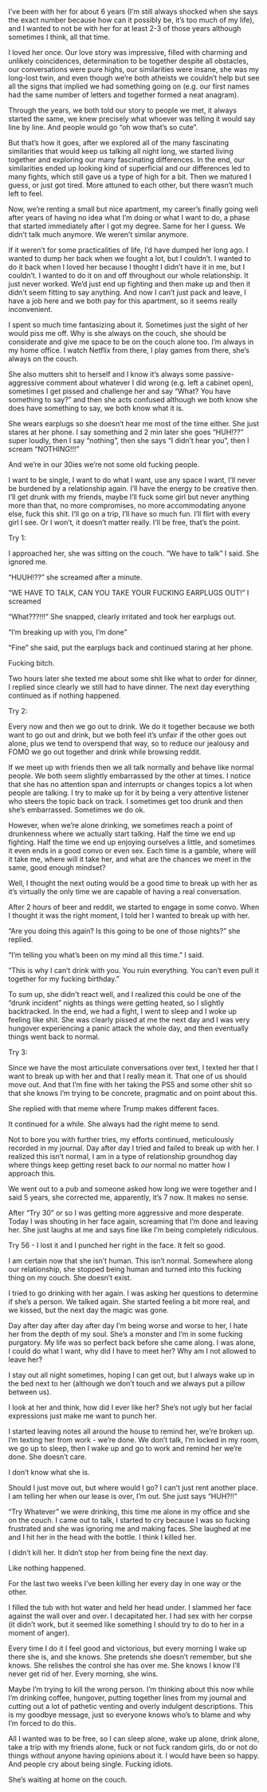 I’ve been with her for about 6 years (I’m still always shocked when she says the exact number because how can it possibly be, it’s too much of my life), and I wanted to not be with her for at least 2-3 of those years although sometimes I think, all that time. 

I loved her once. Our love story was impressive, filled with charming and unlikely coincidences, determination to be together despite all obstacles, our conversations were pure highs, our similarities were insane, she was my long-lost twin, and even though we’re both atheists we couldn’t help but see all the signs that implied we had something going on (e.g. our first names had the same number of letters and together formed a neat anagram). 

Through the years, we both told our story to people we met, it always started the same, we knew precisely what whoever was telling it would say line by line. And people would go “oh wow that’s so cute”. 

But that’s how it goes, after we explored all of the many fascinating similarities that would keep us talking all night long, we started living together and exploring our many fascinating differences. In the end, our similarities ended up looking kind of superficial and our differences led to many fights, which still gave us a type of high for a bit. Then we matured I guess, or just got tired. More attuned to each other, but there wasn’t much left to feel. 

Now, we’re renting a small but nice apartment, my career’s finally going well after years of having no idea what I’m doing or what I want to do, a phase that started immediately after I got my degree. Same for her I guess. We didn’t talk much anymore. We weren’t similar anymore. 

If it weren’t for some practicalities of life, I’d have dumped her long ago. I wanted to dump her back when we fought a lot, but I couldn’t. I wanted to do it back when I loved her because I thought I didn’t have it in me, but I couldn’t. I wanted to do it on and off throughout our whole relationship. It just never worked. We’d just end up fighting and then make up and then it didn’t seem fitting to say anything. And now I can’t just pack and leave, I have a job here and we both pay for this apartment, so it seems really inconvenient. 

I spent so much time fantasizing about it. Sometimes just the sight of her would piss me off. Why is she always on the couch, she should be considerate and give me space to be on the couch alone too. I’m always in my home office. I watch Netflix from there, I play games from there, she’s always on the couch. 

She also mutters shit to herself and I know it’s always some passive-aggressive comment about whatever I did wrong (e.g. left a cabinet open), sometimes I get pissed and challenge her and say “What? You have something to say?” and then she acts confused although we both know she does have something to say, we both know what it is. 

She wears earplugs so she doesn’t hear me most of the time either. She just stares at her phone. I say something and 2 min later she goes “HUH!??” super loudly, then I say “nothing”, then she says “I didn’t hear you”, then I scream “NOTHING!!!” 

And we’re in our 30ies we’re not some old fucking people. 

I want to be single, I want to do what I want, use any space I want, I’ll never be burdened by a relationship again. I’ll have the energy to be creative then. I’ll get drunk with my friends, maybe I’ll fuck some girl but never anything more than that, no more compromises, no more accommodating anyone else, fuck this shit. I’ll go on a trip, I’ll have so much fun. I’ll flirt with every girl I see. Or I won’t, it doesn’t matter really. I’ll be free, that’s the point.

Try 1:

I approached her, she was sitting on the couch. “We have to talk” I said. She ignored me. 

“HUUH!??” she screamed after a minute. 

“WE HAVE TO TALK, CAN YOU TAKE YOUR FUCKING EARPLUGS OUT!” I screamed

“What???!!!” She snapped, clearly irritated and took her earplugs out. 

“I’m breaking up with you, I’m done”

“Fine” she said, put the earplugs back and continued staring at her phone. 

Fucking bitch. 

Two hours later she texted me about some shit like what to order for dinner, I replied since clearly we still had to have dinner. The next day everything continued as if nothing happened. 

Try 2:

Every now and then we go out to drink. We do it together because we both want to go out and drink, but we both feel it’s unfair if the other goes out alone, plus we tend to overspend that way, so to reduce our jealousy and FOMO we go out together and drink while browsing reddit. 

If we meet up with friends then we all talk normally and behave like normal people. We both seem slightly embarrassed by the other at times. I notice that she has no attention span and interrupts or changes topics a lot when people are talking. I try to make up for it by being a very attentive listener who steers the topic back on track. I sometimes get too drunk and then she’s embarrassed. Sometimes we do ok. 

However, when we’re alone drinking, we sometimes reach a point of drunkenness where we actually start talking. Half the time we end up fighting. Half the time we end up enjoying ourselves a little, and sometimes it even ends in a good convo or even sex. Each time is a gamble, where will it take me, where will it take her, and what are the chances we meet in the same, good enough mindset? 

Well, I thought the next outing would be a good time to break up with her as it’s virtually the only time we are capable of having a real conversation. 

After 2 hours of beer and reddit, we started to engage in some convo. When I thought it was the right moment, I told her I wanted to break up with her. 

“Are you doing this again? Is this going to be one of those nights?” she replied. 

“I’m telling you what’s been on my mind all this time.” I said.

“This is why I can’t drink with you. You ruin everything. You can’t even pull it together for my fucking birthday.” 

To sum up, she didn't react well, and I realized this could be one of the “drunk incident” nights as things were getting heated, so I slightly backtracked. In the end, we had a fight, I went to sleep and I woke up feeling like shit. She was clearly pissed at me the next day and I was very hungover experiencing a panic attack the whole day, and then eventually things went back to normal. 

Try 3:  

Since we have the most articulate conversations over text, I texted her that I want to break up with her and that I really mean it. That one of us should move out. And that I’m fine with her taking the PS5 and some other shit so that she knows I’m trying to be concrete, pragmatic and on point about this. 

She replied with that meme where Trump makes different faces. 

It continued for a while. She always had the right meme to send. 

Not to bore you with further tries, my efforts continued, meticulously recorded in my journal. Day after day I tried and failed to break up with her. I realized this isn’t normal, I am in a type of relationship groundhog day where things keep getting reset back to *our* normal no matter how I approach this.

We went out to a pub and someone asked how long we were together and I said 5 years, she corrected me, apparently, it’s 7 now. It makes no sense. 

After “Try 30” or so I was getting more aggressive and more desperate. Today I was shouting in her face again, screaming that I’m done and leaving her. She just laughs at me and says fine like I’m being completely ridiculous. 

Try 56 - I lost it and I punched her right in the face. It felt so good. 

I am certain now that she isn’t human. This isn’t normal. Somewhere along our relationship, she stopped being human and turned into this fucking thing on my couch. She doesn’t exist. 

I tried to go drinking with her again. I was asking her questions to determine if she’s a person. We talked again. She started feeling a bit more real, and we kissed, but the next day the magic was gone. 


Day after day after day after day I’m being worse and worse to her, I hate her from the depth of my soul. She’s a monster and I’m in some fucking purgatory. My life was so perfect back before she came along. I was alone, I could do what I want, why did I have to meet her? Why am I not allowed to leave her?

I stay out all night sometimes, hoping I can get out, but I always wake up in the bed next to her (although we don’t touch and we always put a pillow between us). 

I look at her and think, how did I ever like her? She’s not ugly but her facial expressions just make me want to punch her. 

I started leaving notes all around the house to remind her, we’re broken up. I’m texting her from work - we’re done. We don’t talk, I’m locked in my room, we go up to sleep, then I wake up and go to work and remind her we’re done. She doesn’t care. 

I don’t know what she is. 

Should I just move out, but where would I go? I can’t just rent another place. I am telling her when our lease is over, I’m out. She just says “HUH?!!”

“Try Whatever” we were drinking, this time me alone in my office and she on the couch. I came out to talk, I started to cry because I was so fucking frustrated and she was ignoring me and making faces. She laughed at me and I hit her in the head with the bottle. I think I killed her. 

I didn’t kill her. It didn’t stop her from being fine the next day. 

Like nothing happened. 

For the last two weeks I’ve been killing her every day in one way or the other. 

I filled the tub with hot water and held her head under. I slammed her face against the wall over and over. I decapitated her. I had sex with her corpse (it didn’t work, but it seemed like something I should try to do to her in a moment of anger). 

Every time I do it I feel good and victorious, but every morning I wake up there she is, and she knows. She pretends she doesn’t remember, but she knows. She relishes the control she has over me. She knows I know I’ll never get rid of her. Every morning, she wins. 

Maybe I’m trying to kill the wrong person. I’m thinking about this now while I’m drinking coffee, hungover, putting together lines from my journal and cutting out a lot of pathetic venting and overly indulgent descriptions. This is my goodbye message, just so everyone knows who’s to blame and why I’m forced to do this. 

All I wanted was to be free, so I can sleep alone, wake up alone, drink alone, take a trip with my friends alone, fuck or not fuck random girls, do or not do things without anyone having opinions about it. I would have been so happy. And people cry about being single. Fucking idiots. 

She’s waiting at home on the couch.